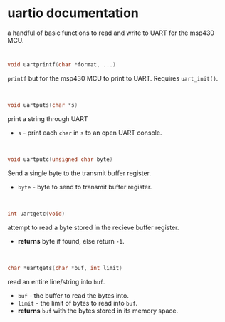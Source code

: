 # uartio documentation
a handful of basic functions to read and write to UART for the msp430 MCU.
 
#
```C
void uartprintf(char *format, ...) 
```
`printf` but for the msp430 MCU to print to UART. Requires `uart_init()`.

<br>

```C
void uartputs(char *s) 
```
print a string through UART
- `s` - print each `char` in `s` to an open UART console.

<br>

```C
void uartputc(unsigned char byte) 
```
Send a single byte to the transmit buffer register.
- `byte` - byte to send to transmit buffer register.

<br>

```C
int uartgetc(void) 
```
attempt to read a byte stored in the recieve buffer register.
- **returns** byte if found, else return `-1`.

<br>

```C
char *uartgets(char *buf, int limit) 
```
read an entire line/string into `buf`.
- `buf` - the buffer to read the bytes into.
- `limit` - the limit of bytes to read into `buf`.
- **returns** `buf` with the bytes stored in its memory space.

<br>

